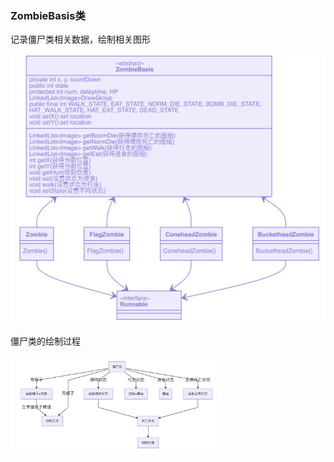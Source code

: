 ### ZombieBasis类

记录僵尸类相关数据，绘制相关图形

<img src="./img/Data/ZombieBasis1.png" alt="ZombieBasis1" style="zoom: 50%;" />



僵尸类的绘制过程



<img src="./img/Data/ZombieBasis2.png" alt="ZombieBasis2" style="zoom:33%;" />